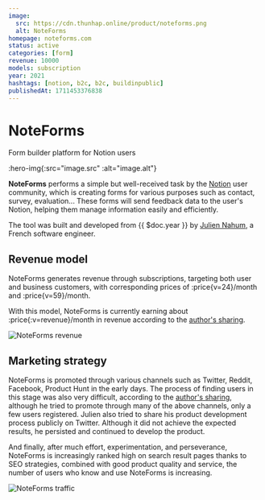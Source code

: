 ```yaml
---
image:
  src: https://cdn.thunhap.online/product/noteforms.png
  alt: NoteForms
homepage: noteforms.com
status: active
categories: [form]
revenue: 10000
models: subscription
year: 2021
hashtags: [notion, b2c, b2c, buildinpublic]
publishedAt: 1711453376838
---
```


# NoteForms

Form builder platform for Notion users

:hero-img{:src="image.src" :alt="image.alt"}

__NoteForms__ performs a simple but well-received task by the [Notion](https://www.notion.so/) user community, which is creating forms for various purposes such as contact, survey, evaluation... These forms will send feedback data to the user's Notion, helping them manage information easily and efficiently.

The tool was built and developed from {{ $doc.year }} by [Julien Nahum](https://twitter.com/JhumanJ), a French software engineer.

## Revenue model

NoteForms generates revenue through subscriptions, targeting both user and business customers, with corresponding prices of :price{v=24}/month and :price{v=59}/month.

With this model, NoteForms is currently earning about :price{:v=revenue}/month in revenue according to the [author's sharing](https://jhumanj.com/bootstrapping-notionforms-from-0-to-10k-mrr-in-a-year).

![NoteForms revenue](https://cdn.feather.blog/?src=https%3A%2F%2Fusenotioncms.com%2Fproxy%2Fblock%2F26b3496f-61b5-4273-bb8f-491af59f2a2d%252F82e42d31-aa8e-4b79-8acd-5ea1c12a059a%252F10k_mrr.jpg&optimizer=image)

## Marketing strategy

NoteForms is promoted through various channels such as Twitter, Reddit, Facebook, Product Hunt in the early days. The process of finding users in this stage was also very difficult, according to the [author's sharing](https://jhumanj.com/bootstrapping-notionforms-from-0-to-10k-mrr-in-a-year#acquiring-the-first-users), although he tried to promote through many of the above channels, only a few users registered. Julien also tried to share his product development process publicly on Twitter. Although it did not achieve the expected results, he persisted and continued to develop the product.

And finally, after much effort, experimentation, and perseverance, NoteForms is increasingly ranked high on search result pages thanks to SEO strategies, combined with good product quality and service, the number of users who know and use NoteForms is increasing.

![NoteForms traffic](https://cdn.feather.blog/?src=https%3A%2F%2Fusenotioncms.com%2Fproxy%2Fblock%2F346ee1c5-1620-4472-8792-de5fcb7c6fdc%252F246bbf77-a124-474d-9d97-5f4c77f5451f%252FUntitled.png&optimizer=image)
